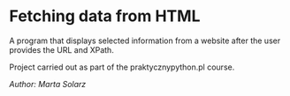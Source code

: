 # Fetching data from HTML #
A program that displays selected information from a website after the user provides the URL and XPath.

Project carried out as part of the praktycznypython.pl course.

*Author: Marta Solarz*
